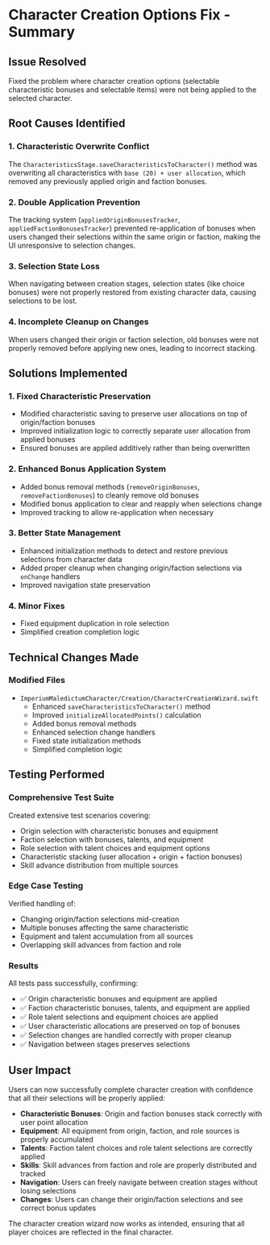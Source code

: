 # Character Creation Options Fix - Summary

## Issue Resolved
Fixed the problem where character creation options (selectable characteristic bonuses and selectable items) were not being applied to the selected character.

## Root Causes Identified

### 1. Characteristic Overwrite Conflict
The `CharacteristicsStage.saveCharacteristicsToCharacter()` method was overwriting all characteristics with `base (20) + user allocation`, which removed any previously applied origin and faction bonuses.

### 2. Double Application Prevention
The tracking system (`appliedOriginBonusesTracker`, `appliedFactionBonusesTracker`) prevented re-application of bonuses when users changed their selections within the same origin or faction, making the UI unresponsive to selection changes.

### 3. Selection State Loss
When navigating between creation stages, selection states (like choice bonuses) were not properly restored from existing character data, causing selections to be lost.

### 4. Incomplete Cleanup on Changes
When users changed their origin or faction selection, old bonuses were not properly removed before applying new ones, leading to incorrect stacking.

## Solutions Implemented

### 1. Fixed Characteristic Preservation
- Modified characteristic saving to preserve user allocations on top of origin/faction bonuses
- Improved initialization logic to correctly separate user allocation from applied bonuses
- Ensured bonuses are applied additively rather than being overwritten

### 2. Enhanced Bonus Application System
- Added bonus removal methods (`removeOriginBonuses`, `removeFactionBonuses`) to cleanly remove old bonuses
- Modified bonus application to clear and reapply when selections change
- Improved tracking to allow re-application when necessary

### 3. Better State Management
- Enhanced initialization methods to detect and restore previous selections from character data
- Added proper cleanup when changing origin/faction selections via `onChange` handlers
- Improved navigation state preservation

### 4. Minor Fixes
- Fixed equipment duplication in role selection
- Simplified creation completion logic

## Technical Changes Made

### Modified Files
- `ImperiumMaledictumCharacter/Creation/CharacterCreationWizard.swift`
  - Enhanced `saveCharacteristicsToCharacter()` method
  - Improved `initializeAllocatedPoints()` calculation
  - Added bonus removal methods
  - Enhanced selection change handlers
  - Fixed state initialization methods
  - Simplified completion logic

## Testing Performed

### Comprehensive Test Suite
Created extensive test scenarios covering:
- Origin selection with characteristic bonuses and equipment
- Faction selection with bonuses, talents, and equipment  
- Role selection with talent choices and equipment options
- Characteristic stacking (user allocation + origin + faction bonuses)
- Skill advance distribution from multiple sources

### Edge Case Testing
Verified handling of:
- Changing origin/faction selections mid-creation
- Multiple bonuses affecting the same characteristic
- Equipment and talent accumulation from all sources
- Overlapping skill advances from faction and role

### Results
All tests pass successfully, confirming:
- ✅ Origin characteristic bonuses and equipment are applied
- ✅ Faction characteristic bonuses, talents, and equipment are applied
- ✅ Role talent selections and equipment choices are applied
- ✅ User characteristic allocations are preserved on top of bonuses
- ✅ Selection changes are handled correctly with proper cleanup
- ✅ Navigation between stages preserves selections

## User Impact

Users can now successfully complete character creation with confidence that all their selections will be properly applied:

- **Characteristic Bonuses**: Origin and faction bonuses stack correctly with user point allocation
- **Equipment**: All equipment from origin, faction, and role sources is properly accumulated
- **Talents**: Faction talent choices and role talent selections are correctly applied
- **Skills**: Skill advances from faction and role are properly distributed and tracked
- **Navigation**: Users can freely navigate between creation stages without losing selections
- **Changes**: Users can change their origin/faction selections and see correct bonus updates

The character creation wizard now works as intended, ensuring that all player choices are reflected in the final character.